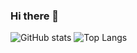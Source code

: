 ### Hi there 👋

<!--
**noobmaster1112/noobmaster1112** is a ✨ _special_ ✨ repository because its `README.md` (this file) appears on your GitHub profile.

Here are some ideas to get you started:

- 🔭 I’m currently working on ...
- 🌱 I’m currently learning ...
- 👯 I’m looking to collaborate on ...
- 🤔 I’m looking for help with ...
- 💬 Ask me about ...
- 📫 How to reach me: ...
- 😄 Pronouns: ...
- ⚡ Fun fact: ...
-->

![GitHub stats](https://github-readme-stats.vercel.app/api?username=noobmaster1112&count_private=true&show_icons=true&theme=radical)
![Top Langs](https://github-readme-stats.vercel.app/api/top-langs/?username=noobmaster1112&theme=radical)

